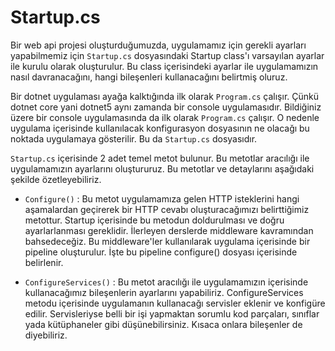 # Startup.cs

Bir web api projesi oluşturduğumuzda, uygulamamız için gerekli ayarları yapabilmemiz için `Startup.cs` dosyasındaki Startup class'ı varsayılan ayarlar ile kurulu olarak oluşturulur. Bu class içerisindeki ayarlar ile uygulamamızın nasıl davranacağını, hangi bileşenleri kullanacağını belirtmiş oluruz.

Bir dotnet uygulaması ayağa kalktığında ilk olarak `Program.cs` çalışır. Çünkü dotnet core yani dotnet5 aynı zamanda bir console uygulamasıdır. Bildiğiniz üzere bir console uygulamasında da ilk olarak `Program.cs` çalışır. O nedenle uygulama içerisinde kullanılacak konfigurasyon dosyasının ne olacağı bu noktada uygulamaya gösterilir. Bu da `Startup.cs` dosyasıdır.

`Startup.cs` içerisinde 2 adet temel metot bulunur. Bu metotlar aracılığı ile uygulamamızın ayarlarını oluştururuz. Bu metotlar ve detaylarını aşağıdaki şekilde özetleyebiliriz.

* `Configure()` : Bu metot uygulamamıza gelen HTTP isteklerini hangi aşamalardan geçirerek bir HTTP cevabı oluşturacağımızı belirttiğimiz metottur. Startup içerisinde bu metodun doldurulması ve doğru ayarlarlanması gereklidir. İlerleyen derslerde middleware kavramından bahsedeceğiz. Bu middleware'ler kullanılarak uygulama içerisinde bir pipeline oluşturulur. İşte bu pipeline configure() dosyası içerisinde belirlenir.


* `ConfigureServices()` : Bu metot aracılığı ile uygulamamızın içerisinde kullanacağımız bileşenlerin ayarlarını yapabiliriz. ConfigureServices metodu içerisinde uygulamanın kullanacağı servisler eklenir ve konfigüre edilir. Servisleriyse belli bir işi yapmaktan sorumlu kod parçaları, sınıflar yada kütüphaneler gibi düşünebilirsiniz. Kısaca onlara bileşenler de diyebiliriz.

